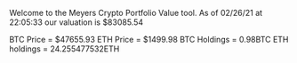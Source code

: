 Welcome to the Meyers Crypto Portfolio Value tool. 
As of 02/26/21 at 22:05:33 our valuation is $83085.54 

BTC Price = $47655.93
 ETH Price = $1499.98
BTC Holdings = 0.98BTC
 ETH holdings = 24.255477532ETH 
